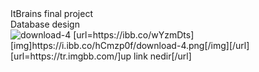 <dl>
  <dt>ItBrains final project</dt>

  <dt>Database design</dt>
  <img src="https://i.ibb.co/hCmzp0f/download-4.png" alt="download-4" border="0">
  [url=https://ibb.co/wYzmDts][img]https://i.ibb.co/hCmzp0f/download-4.png[/img][/url]
[url=https://tr.imgbb.com/]up link nedir[/url]
</dl>

